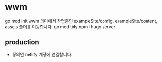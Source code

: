 # wwm

go mod init wwm
테마에서 작업중인 exampleSite/config, exampleSite/content, assets 폴더를 이동합니다. 
go mod tidy
npm i
hugo server

## production

- 정의연 netlify 계정에 연결합니다. 
